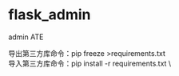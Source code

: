 # flask_admin
admin ATE

导出第三方库命令：pip freeze >requirements.txt \
导入第三方库命令：pip install -r requirements.txt \

